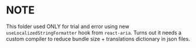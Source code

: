 # NOTE

This folder used ONLY for trial and error using new `useLocalizedStringFormatter` hook from `react-aria`.
Turns out it needs a custom compiler to reduce bundle size + translations dictionary in json files.
